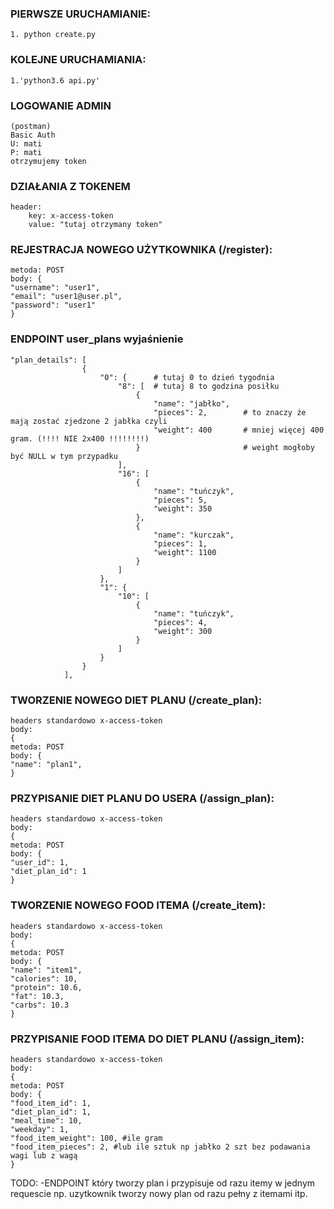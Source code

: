 
### PIERWSZE URUCHAMIANIE:
```
1. python create.py
```
### KOLEJNE URUCHAMIANIA:
```
1.'python3.6 api.py'
```
### LOGOWANIE ADMIN
```
(postman)
Basic Auth
U: mati
P: mati
otrzymujemy token
```
### DZIAŁANIA Z TOKENEM
```
header: 
    key: x-access-token
    value: "tutaj otrzymany token"
```
### REJESTRACJA NOWEGO UŻYTKOWNIKA (/register):
```
metoda: POST
body: {
"username": "user1",
"email": "user1@user.pl",
"password": "user1"
}
```
### ENDPOINT user_plans wyjaśnienie
```
"plan_details": [
                {
                    "0": {      # tutaj 0 to dzień tygodnia
                        "8": [  # tutaj 8 to godzina posiłku
                            {
                                "name": "jabłko",
                                "pieces": 2,        # to znaczy że mają zostać zjedzone 2 jabłka czyli 
                                "weight": 400       # mniej więcej 400 gram. (!!!! NIE 2x400 !!!!!!!!)
                            }                       # weight mogłoby być NULL w tym przypadku
                        ],
                        "16": [
                            {
                                "name": "tuńczyk",
                                "pieces": 5,
                                "weight": 350
                            },
                            {
                                "name": "kurczak",
                                "pieces": 1,
                                "weight": 1100
                            }
                        ]
                    },
                    "1": {
                        "10": [
                            {
                                "name": "tuńczyk",
                                "pieces": 4,
                                "weight": 300
                            }
                        ]
                    }
                }
            ],
```

### TWORZENIE NOWEGO DIET PLANU  (/create_plan):
```
headers standardowo x-access-token
body:
{
metoda: POST
body: {
"name": "plan1",
}
```

### PRZYPISANIE DIET PLANU DO USERA  (/assign_plan):
```
headers standardowo x-access-token
body:
{
metoda: POST
body: {
"user_id": 1,
"diet_plan_id": 1
}
```


### TWORZENIE NOWEGO FOOD ITEMA  (/create_item):
```
headers standardowo x-access-token
body:
{
metoda: POST
body: {
"name": "item1",
"calories": 10,
"protein": 10.6, 
"fat": 10.3, 
"carbs": 10.3
}
```

### PRZYPISANIE FOOD ITEMA DO DIET PLANU  (/assign_item):
```
headers standardowo x-access-token
body:
{
metoda: POST
body: {
"food_item_id": 1, 
"diet_plan_id": 1,
"meal_time": 10,
"weekday": 1,
"food_item_weight": 100, #ile gram
"food_item_pieces": 2, #lub ile sztuk np jabłko 2 szt bez podawania wagi lub z wagą
}
```

TODO:
-ENDPOINT który tworzy plan i przypisuje od razu itemy w jednym requescie
 np. uzytkownik tworzy nowy plan od razu pełny z itemami itp.